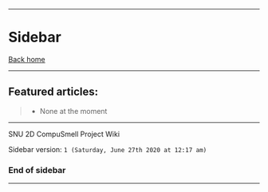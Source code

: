 ***

# Sidebar

[Back home](https://github.com/seanpm2001/SNU_2D_CompuSmell/wiki/)

***

## Featured articles:

> * None at the moment

***

SNU 2D CompuSmell Project Wiki

Sidebar version: `1 (Saturday, June 27th 2020 at 12:17 am)`

### End of sidebar

***
